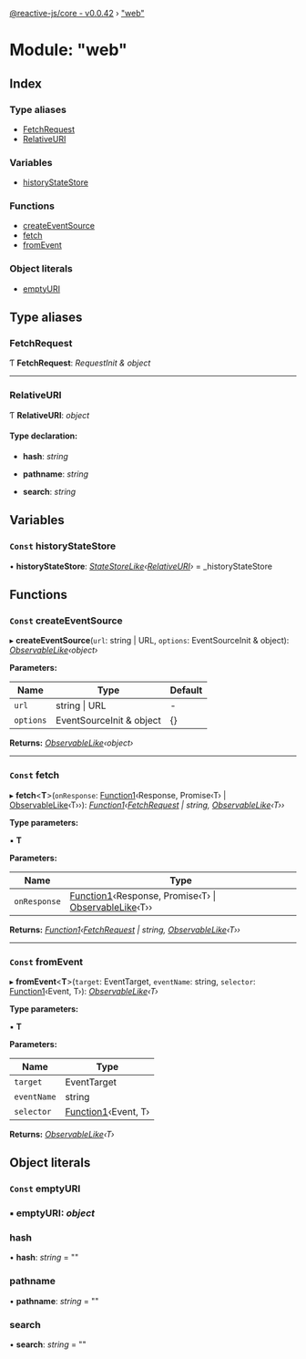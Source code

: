 [@reactive-js/core - v0.0.42](../README.md) › ["web"](_web_.md)

# Module: "web"

## Index

### Type aliases

* [FetchRequest](_web_.md#fetchrequest)
* [RelativeURI](_web_.md#relativeuri)

### Variables

* [historyStateStore](_web_.md#const-historystatestore)

### Functions

* [createEventSource](_web_.md#const-createeventsource)
* [fetch](_web_.md#const-fetch)
* [fromEvent](_web_.md#const-fromevent)

### Object literals

* [emptyURI](_web_.md#const-emptyuri)

## Type aliases

###  FetchRequest

Ƭ **FetchRequest**: *RequestInit & object*

___

###  RelativeURI

Ƭ **RelativeURI**: *object*

#### Type declaration:

* **hash**: *string*

* **pathname**: *string*

* **search**: *string*

## Variables

### `Const` historyStateStore

• **historyStateStore**: *[StateStoreLike](../interfaces/_statestore_.statestorelike.md)‹[RelativeURI](_web_.md#relativeuri)›* = _historyStateStore

## Functions

### `Const` createEventSource

▸ **createEventSource**(`url`: string | URL, `options`: EventSourceInit & object): *[ObservableLike](../interfaces/_observable_.observablelike.md)‹object›*

**Parameters:**

Name | Type | Default |
------ | ------ | ------ |
`url` | string &#124; URL | - |
`options` | EventSourceInit & object | {} |

**Returns:** *[ObservableLike](../interfaces/_observable_.observablelike.md)‹object›*

___

### `Const` fetch

▸ **fetch**<**T**>(`onResponse`: [Function1](_functions_.md#function1)‹Response, Promise‹T› | [ObservableLike](../interfaces/_observable_.observablelike.md)‹T››): *[Function1](_functions_.md#function1)‹[FetchRequest](_web_.md#fetchrequest) | string, [ObservableLike](../interfaces/_observable_.observablelike.md)‹T››*

**Type parameters:**

▪ **T**

**Parameters:**

Name | Type |
------ | ------ |
`onResponse` | [Function1](_functions_.md#function1)‹Response, Promise‹T› &#124; [ObservableLike](../interfaces/_observable_.observablelike.md)‹T›› |

**Returns:** *[Function1](_functions_.md#function1)‹[FetchRequest](_web_.md#fetchrequest) | string, [ObservableLike](../interfaces/_observable_.observablelike.md)‹T››*

___

### `Const` fromEvent

▸ **fromEvent**<**T**>(`target`: EventTarget, `eventName`: string, `selector`: [Function1](_functions_.md#function1)‹Event, T›): *[ObservableLike](../interfaces/_observable_.observablelike.md)‹T›*

**Type parameters:**

▪ **T**

**Parameters:**

Name | Type |
------ | ------ |
`target` | EventTarget |
`eventName` | string |
`selector` | [Function1](_functions_.md#function1)‹Event, T› |

**Returns:** *[ObservableLike](../interfaces/_observable_.observablelike.md)‹T›*

## Object literals

### `Const` emptyURI

### ▪ **emptyURI**: *object*

###  hash

• **hash**: *string* = ""

###  pathname

• **pathname**: *string* = ""

###  search

• **search**: *string* = ""
